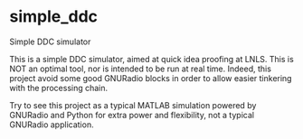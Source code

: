 simple_ddc
==========

Simple DDC simulator


This is a simple DDC simulator, aimed at quick idea proofing at LNLS. This is NOT an optimal tool, nor is intended to be run at real time. Indeed, this project avoid some good GNURadio blocks in order to allow easier tinkering with the processing chain.

Try to see this project as a typical MATLAB simulation powered by GNURadio and Python for extra power and flexibility, not a typical GNURadio application.
